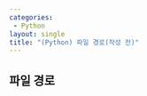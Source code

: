 ```yaml
---
categories: 
 - Python
layout: single
title: "(Python) 파일 경로(작성 전)"
---
```


## 파일 경로


```python

```
<br>
